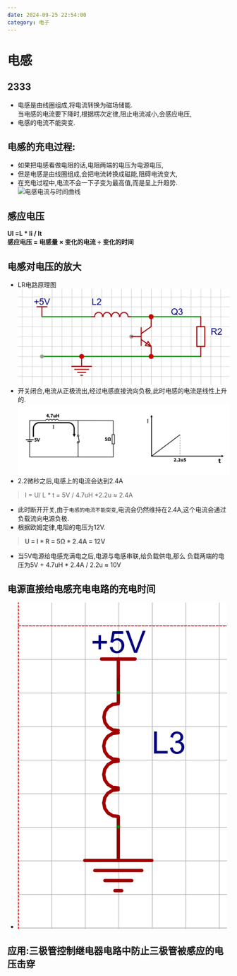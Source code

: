 ```yaml
---
date: 2024-09-25 22:54:00
category: 电子
---
```

# 电感
## 2333
- 电感是由线圈组成,将电流转换为磁场储能.  
当电感的电流要下降时,根据楞次定律,阻止电流减小,会感应电压,    
- 电感的电流不能突变.  
## 电感的充电过程:
- 如果把电感看做电阻的话,电阻两端的电压为电源电压,
- 但是电感是由线圈组成,会把电流转换成磁能,阻碍电流变大,
- 在充电过程中,电流不会一下子变为最高值,而是呈上升趋势.
![电感电流与时间曲线](https://img-blog.csdnimg.cn/20200409152733145.png?x-oss-process=image/watermark,type_ZmFuZ3poZW5naGVpdGk,shadow_10,text_aHR0cHM6Ly9ibG9nLmNzZG4ubmV0L3FxXzQ1NzQ4NDc1,size_16,color_FFFFFF,t_70)
## 感应电压
**Ul =L * li  /  lt**  
**感应电压 =  电感量 × 变化的电流 ÷ 变化的时间**

## 电感对电压的放大
- LR电路原理图 
 ![](pciture\电感放大电压.png)
- 开关闭合,电流从正极流出,经过电感直接流向负极,此时电感的电流是线性上升的.
![by 工科男孙老师](pciture\电感放大电压-1.png)
- 2.2微秒之后,电感上的电流会达到2.4A
>I = U/ L * t = 5V / 4.7uH *2.2u  ≈ 2.4A
- 此时断开开关,由于`电感的电流不能突变`,电流会仍然维持在2.4A,这个电流会通过负载流向电源负极.
- 根据欧姆定律,电阻的电压为12V.
>**U = I * R = 5Ω * 2.4A = 12V**

- 当5V电源给电感充满电之后,电源与电感串联,给负载供电,那么 负载两端的电压为5V + 4.7uH * 2.4A / 2.2u ≈ 10V

## 电源直接给电感充电电路的充电时间
- ![](pciture\电源直接给电感充电.png)

## 应用:三极管控制继电器电路中防止三极管被感应的电压击穿

